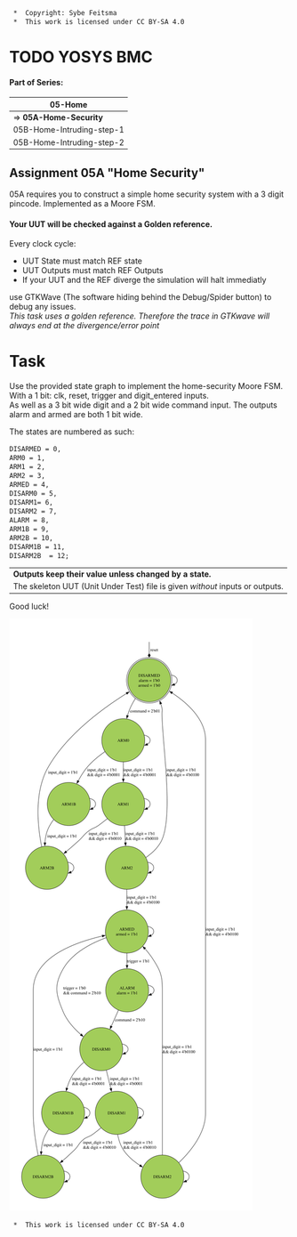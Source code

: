 ```
 *  Copyright: Sybe Feitsma
 *  This work is licensed under CC BY-SA 4.0 
```
# TODO YOSYS BMC
#### Part of Series:
  | 05-Home |
  | ------------ |
  | => **05A-Home-Security** |
  | 05B-Home-Intruding-step-1 |
  | 05B-Home-Intruding-step-2 |


## Assignment 05A "Home Security"

  05A requires you to construct a simple home security system with a 3 digit pincode. Implemented as a Moore FSM.
  
#### Your UUT will be checked against a Golden reference. 
  Every clock cycle:

  - UUT State must match REF state  
  - UUT Outputs must match REF Outputs
  - If your UUT and the REF diverge the simulation will halt immediatly

  use GTKWave (The software hiding behind the Debug/Spider button) to debug any issues.\
  *This task uses a golden reference. Therefore the trace in GTKwave will always end at the divergence/error point*

# Task
  Use the provided state graph to implement the home-security Moore FSM. With a 1 bit: clk, reset, trigger and digit_entered inputs.\
  As well as a 3 bit wide digit and a 2 bit wide command input. The outputs alarm and armed are both 1 bit wide.


  The states are numbered as such:
  ```
  DISARMED = 0,
  ARM0 = 1,
  ARM1 = 2,
  ARM2 = 3,
  ARMED = 4,
  DISARM0 = 5,
  DISARM1= 6,
  DISARM2 = 7,
  ALARM = 8,
  ARM1B = 9,
  ARM2B = 10,
  DISARM1B = 11,
  DISARM2B  = 12;
  ```
  | |
  | -- |
  |  **Outputs keep their value unless changed by a state.** | |
  The skeleton UUT (Unit Under Test) file is given _without_ inputs or outputs.| |

  Good luck!


<img src="fsm.svg" style="background-color:white;padding:20px;">

```
 *  This work is licensed under CC BY-SA 4.0 
```
